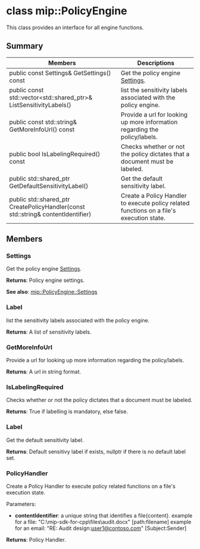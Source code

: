 # class mip::PolicyEngine 
This class provides an interface for all engine functions.
  
## Summary
 Members                        | Descriptions                                
--------------------------------|---------------------------------------------
 public const Settings& GetSettings() const  |  Get the policy engine [Settings](class_mip_policyengine_settings.md).
public const std::vector<std::shared_ptr<Label>>& ListSensitivityLabels()  |  list the sensitivity labels associated with the policy engine.
 public const std::string& GetMoreInfoUrl() const  |  Provide a url for looking up more information regarding the policy/labels.
 public bool IsLabelingRequired() const  |  Checks whether or not the policy dictates that a document must be labeled.
public std::shared_ptr<Label> GetDefaultSensitivityLabel()  |  Get the default sensitivity label.
public std::shared_ptr<PolicyHandler> CreatePolicyHandler(const std::string& contentIdentifier)  |  Create a Policy Handler to execute policy related functions on a file's execution state.
  
## Members
  
### Settings
Get the policy engine [Settings](class_mip_policyengine_settings.md).

  
**Returns**: Policy engine settings. 
  
**See also**: [mip::PolicyEngine::Settings](class_mip_policyengine_settings.md)
  
### Label
list the sensitivity labels associated with the policy engine.

  
**Returns**: A list of sensitivity labels.
  
### GetMoreInfoUrl
Provide a url for looking up more information regarding the policy/labels.

  
**Returns**: A url in string format.
  
### IsLabelingRequired
Checks whether or not the policy dictates that a document must be labeled.

  
**Returns**: True if labelling is mandatory, else false.
  
### Label
Get the default sensitivity label.

  
**Returns**: Default sensitivy label if exists, nullptr if there is no default label set.
  
### PolicyHandler
Create a Policy Handler to execute policy related functions on a file's execution state.

Parameters:  
* **contentIdentifier**: a unique string that identifies a file{content}. example for a file: "C:\mip-sdk-for-cpp\files\audit.docx" [path:filename] example for an email: "RE: Audit design:user1@contoso.com" [Subject:Sender]



  
**Returns**: Policy Handler.